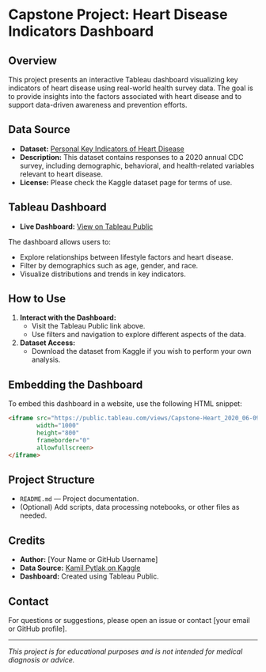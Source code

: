# Capstone Project: Heart Disease Indicators Dashboard

## Overview

This project presents an interactive Tableau dashboard visualizing key indicators of heart disease using real-world health survey data. The goal is to provide insights into the factors associated with heart disease and to support data-driven awareness and prevention efforts.

## Data Source

- **Dataset:** [Personal Key Indicators of Heart Disease](https://www.kaggle.com/datasets/kamilpytlak/personal-key-indicators-of-heart-disease)
- **Description:** This dataset contains responses to a 2020 annual CDC survey, including demographic, behavioral, and health-related variables relevant to heart disease.
- **License:** Please check the Kaggle dataset page for terms of use.

## Tableau Dashboard

- **Live Dashboard:** [View on Tableau Public](https://public.tableau.com/views/Capstone-Heart_2020_06-09-25/Story1?:language=en-US&publish=yes&:sid=&:redirect=auth&:display_count=n&:origin=viz_share_link)

The dashboard allows users to:
- Explore relationships between lifestyle factors and heart disease.
- Filter by demographics such as age, gender, and race.
- Visualize distributions and trends in key indicators.

## How to Use

1. **Interact with the Dashboard:**
   - Visit the Tableau Public link above.
   - Use filters and navigation to explore different aspects of the data.
2. **Dataset Access:**
   - Download the dataset from Kaggle if you wish to perform your own analysis.

## Embedding the Dashboard

To embed this dashboard in a website, use the following HTML snippet:

```html
<iframe src="https://public.tableau.com/views/Capstone-Heart_2020_06-09-25/Story1?:language=en-US&publish=yes&:display_count=n&:origin=viz_share_link"
        width="1000"
        height="800"
        frameborder="0"
        allowfullscreen>
</iframe>
```

## Project Structure

- `README.md` — Project documentation.
- (Optional) Add scripts, data processing notebooks, or other files as needed.

## Credits

- **Author:** [Your Name or GitHub Username]
- **Data Source:** [Kamil Pytlak on Kaggle](https://www.kaggle.com/datasets/kamilpytlak/personal-key-indicators-of-heart-disease)
- **Dashboard:** Created using Tableau Public.

## Contact

For questions or suggestions, please open an issue or contact [your email or GitHub profile].

---

*This project is for educational purposes and is not intended for medical diagnosis or advice.*
